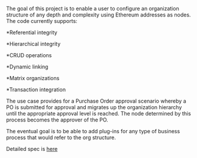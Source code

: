 The goal of this project is to enable a user to configure an organization structure of any depth and complexity using Ethereum addresses as nodes. The code currently supports:

   *Referential integrity
 
   *Hierarchical integrity
 
   *CRUD operations
 
   *Dynamic linking
 
   *Matrix organizations
   
   *Transaction integration
 
 The use case provides for a Purchase Order approval scenario whereby a PO is submitted for approval and migrates up the organization hierarchy until the appropriate approval level is reached. The node determined by this process becomes the approver of the PO.

The eventual goal is to be able to add plug-ins for any type of business process that would refer to the org structure.

Detailed spec is [here](https://docs.google.com/document/d/1jQOW8ZO2-IxkCLyEBoNOcMOGYlQAnNhQ0TgIiQnncik/edit#heading=h.9nvcibv3gama)



